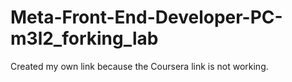 # Meta-Front-End-Developer-PC-m3l2_forking_lab
Created my own link because the Coursera link is not working.
